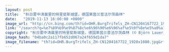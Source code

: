 ```yaml
---
layout: post
title:  "秋日雾中清晨里的特里斐斯城堡，德国莱茵兰普法尔茨森林"
date:   "2019-11-13 16:00:00 +0800"
image_url: "http://cn.bing.com/th?id=OHR.BurgTrifels_ZH-CN1204167722_1920x1080.jpg&rf=LaDigue_1920x1080.jpg&pid=hp"
link: "/search?q=%e7%89%b9%e9%87%8c%e6%96%90%e6%96%af%e5%9f%8e%e5%a0%a1&form=hpcapt&mkt=zh-cn"
copyright: "秋日雾中清晨里的特里斐斯城堡，德国莱茵兰普法尔茨森林 (© Björn Lauer/Getty Images)"
image_hash: "04ba0c2a117fb652d067a24f659d1da7"
image_filename: "th?id=OHR.BurgTrifels_ZH-CN1204167722_1920x1080.jpg&rf=LaDigue_1920x1080.jpg&pid=hp"
---
```

